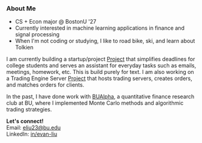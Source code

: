 ### About Me

- CS + Econ major @ BostonU '27
- Currently interested in machine learning applications in finance and signal processing
- When I'm not coding or studying, I like to road bike, ski, and learn about Tolkien

I am currently building a startup/project [Project](https://github.com/evanl23/AI-Texting-Assistant) that simplifies deadlines for college students and serves an assistant for everyday tasks such as emails, meetings, homework, etc. This is build purely for text. I am also working on a Trading Engine Server [Project](https://github.com/evanl23/Trading-Engine) that hosts trading servers, creates orders, and matches orders for clients. 

<!-- I am also starting a side quant project that finds arbitrage opportunities in dual-class securities. -->

In the past, I have done work with [BUAlpha](https://github.com/bualpha), a quantitative finance research club at BU, where I implemented Monte Carlo methods and algorithmic trading strategies. 

**Let's connect!**\
Email: eliu23@bu.edu\
LinkedIn: [in/evan-liu](https://www.linkedin.com/in/evan-liu23)

